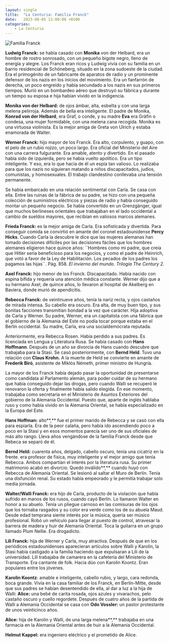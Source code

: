 ```yaml
---
layout: single
title:  "La Centuria: Familia Franck"
date:   2023-08-05 12:00:00 +0100
categories: 
    - La Centuria
---
```

![Familia Franck](/assets/img/familia-franck.png)  

**Ludwig Franck:** se había casado con **Monika** von der Helbard, era
un hombre de rostro sonrosado, con un pequeño bigote negro, lleno de
energía y alegre. Los Franck eran ricos y Ludwig vivía con su familia en
un barrio residencial de Schöneberg, situado en la zona sudoeste de la
ciudad. Era el primogénito de un fabricante de aparatos de radio y un
prominente defensor de los nazis en los inicios del movimiento. Era un
fanfarrón de derecha, un poco engreído y había secundado a los nazis en
sus primeros tiempos. Murió en un bombardeo aéreo que destruyó su
fábrica y durante un tiempo su esposa e hija habían vivido en la
indigencia.

**Monika von der Helbard:** de ojos ámbar, alta, esbelta y con una larga
melena pelirroja. Además de bella era inteligente. El padre de Monika,
**Konrad von der Helbard**, era Graf, o conde, y su madre **Eva** era
Gräfin o condesa, una mujer formidable, con una melena cana recogida.
Monika es una virtuosa violinista. Es la mejor amiga de Greta von Ulrich
y estaba enamorada de Walter.

**Werner Franck:** hijo mayor de los Franck. Era alto, corpulento, y
guapo, con el pelo de un rubio rojizo, un poco largo. Era oficial del
Ministerio del Aire con una carrera fulgurante. Era amable, atento y
divertido. En el pasado había sido de izquierda, pero se había vuelto
apolítico. Era un tipo inteligente. Y eso, era lo que hacía de él un
espía tan valioso. Lo realizaba para que los nazis no siguieran matando
a niños discapacitados, judíos, comunistas, y homosexuales. El trabajo
clandestino conllevaba una tensión permanente.

Se había embarcado en una relación sentimental con Carla. Se casa con
ella. Entre las ruinas de la fábrica de su padre, se hizo con una
pequeña colección de suministros eléctricos y piezas de radio y había
conseguido montar un pequeño negocio. Se había convertido en un
Grenzgänger, igual que muchos berlineses orientales que trabajaban en el
lado occidental a cambio de sueldos mayores, que recibían en valiosos
marcos alemanes.

**Frieda Franck:** es la mejor amiga de Carla. Era sofisticada y
divertida. Para conseguir comida se convirtió en amante del coronel
estadounidense **Percy Hicks**. Cuando Carla la descubre le dice que las
mujeres alemanas han tomado decisiones difíciles por las decisiones
fáciles que los hombres alemanes eligieron hace quince años: ´´Hombres
como mi padre, que creía que Hitler sería beneficioso para los negocios,
y como el padre de Heinrich, que votó a favor de la Ley de Habilitación.
Los pecados de los padres los pagamos las hijas´´. Pág. 858. *El
invierno del mundo. Trilogía The Century 2.*

**Axel Franck:** hijo menor de los Franck. Discapacitado. Había nacido
con espina bífida y requería una atención médica constante. Werner dijo
que a su hermano Axel, de quince años, lo llevaron al hospital de
Akelberg en Baviera, donde murió de apendicitis.

**Rebecca Franck:** de veintinueve años, tenía la nariz recta, y ojos
castaños de mirada intensa. Su cabello era oscuro. Era alta, de muy buen
tipo, y sus bonitas facciones transmitían bondad a la vez que carácter.
Hija adoptiva de Carla y Werner. Su padre, Werner, era un capitalista
con una fábrica que el gobierno de la Alemania del Este no podía tocar
porque estaba en el Berlín occidental. Su madre, Carla, era una
socialdemócrata reputada.

Anteriormente, era Rebecca Rosen. Había perdido a sus padres. Es
licenciada en Lengua y Literatura Rusa. Se había casado con **Hans
Hoffmann**. Después de un año se divorcia de Hans cuando descubre que
trabajaba para la Stasi. Se casó posteriormente, con **Bernd Held**.
Tuvo una relación con **Claus Krohn.** A la muerte de Held se convierte
en amante de **Frederik Bíró**, asistente de Miklós Németh, primer
ministro de Hungría.

La mayor de los Franck había dejado pasar la oportunidad de presentarse
como candidata al Parlamento alemán, para poder cuidar de su hermano que
había conseguido dejar las drogas, pero cuando Walli se recuperó le
renovaron la oferta y finalmente había salido elegida. En ese momento,
trabajaba como secretaria en el Ministerio de Asuntos Exteriores del
gobierno de la Alemania Occidental. Puesto que, aparte de inglés hablaba
ruso y como había vivido en la Alemania Oriental, se había especializado
en la Europa del Este.

**Hans Hoffman:** alto**,** fue el primer marido de Rebecca y se casó
con ella para espiarla. Era de la peor calaña, pero había ido
ascendiendo poco a poco en la Stasi y en esos momentos parecía ser uno
de sus oficiales de más alto rango. Lleva años vengándose de la familia
Franck desde que Rebeca se separó de él.

**Bernd Held:** cuarenta años, delgado, cabello oscuro, tenía una
cicatriz en la frente. era profesor de física, muy inteligente y el
mejor amigo que tenía Rebecca. Ambos compartían el interés por la
literatura rusa. Su primer matrimonio acabó en divorcio. Quedó
inválido**,** cuando huyó con Rebecca de Alemania Oriental. Se lesionó
al saltar el Muro de Berlín. Tenía una disfunción renal. Su estado había
empeorado y le permitía trabajar solo media jornada.

**Walter/Walli Franck:** era hijo de Carla, producto de la violación que
había sufrido en manos de los rusos, cuando cayó Berlín. Lo llamaron
Walter en honor a su abuelo. Tenía un pliegue carnoso en las comisuras
de los ojos que los tornaba rasgados y su color era verde como los de su
abuela Maud. Desde edad temprana siente interés por la música, quería
ser músico profesional. Robó un vehículo para llegar al puesto de
control, atravesar la barrera de madera y huir de Alemania Oriental.
Toca la guitarra en un grupo llamado Plum Nellie. Era drogadicto.

**Lili Franck:** hija de Werner y Carla, muy atractiva. Después de que
en los periódicos estadounidenses aparecieran artículos sobre Walli y
Karolin, la Stasi había castigado a la familia haciendo que expulsaran a
Lili de la universidad. Lili trabajaba de camarera en la cafetería del
Ministerio de Transporte. Era cantante de folk. Hacia dúo con Karolin
Koontz. Eran populares entre los jóvenes.

**Karolin Koontz**: amable e inteligente, cabello rubio, y largo, cara
redonda, boca grande. Vivía en la casa familiar de los Franck, en
Berlín-Mitte, desde que sus padres se habían desentendido de ella, al
dar a luz a la hija de Walli: **Alice:** una bebé de carita rosada, ojos
azules y vivarachos, pelo castaño oscuro y cuello regordete. Después de
cuatro años de la partida de Walli a Alemania Occidental se casa con
**Odo Vossler:** un pastor protestante de unos veinticinco años.

**Alice:** hija de Karolin y Walli, de una larga melena**,** trabajaba
en una farmacia en la Alemania Oriental antes de huir a la Alemania
Occidental.

**Helmut Kappel:** era ingeniero eléctrico y el prometido de Alice.
